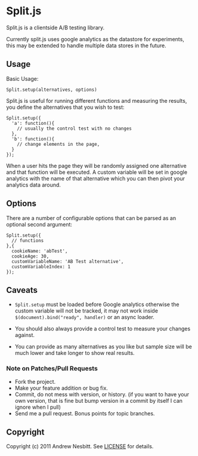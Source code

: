 # Split.js

Split.js is a clientside A/B testing library.

Currently split.js uses google analytics as the datastore for experiments, this may be extended to handle multiple data stores in the future.

## Usage

Basic Usage:

    Split.setup(alternatives, options)

Split.js is useful for running different functions and measuring the results, you define the alternatives that you wish to test:

    Split.setup({
      'a': function(){
        // usually the control test with no changes
      },
      'b': function(){
        // change elements in the page,
      }
    });

When a user hits the page they will be randomly assigned one alternative and that function will be executed.
A custom variable will be set in google analytics with the name of that alternative which you can then pivot your analytics data around.

## Options

There are a number of configurable options that can be parsed as an optional second argument:

    Split.setup({
      // functions
    },{
      cookieName: 'abTest',
      cookieAge: 30,
      customVariableName: 'AB Test alternative',
      customVariableIndex: 1
    });

## Caveats

* `Split.setup` must be loaded before Google analytics otherwise the custom variable will not be tracked,
it may not work inside `$(document).bind("ready", handler)` or an async loader.

* You should also always provide a control test to measure your changes against.

* You can provide as many alternatives as you like but sample size will be much lower and take longer to show real results.

### Note on Patches/Pull Requests

 * Fork the project.
 * Make your feature addition or bug fix.
 * Commit, do not mess with version, or history.
   (if you want to have your own version, that is fine but bump version in a commit by itself I can ignore when I pull)
 * Send me a pull request. Bonus points for topic branches.

## Copyright

Copyright (c) 2011 Andrew Nesbitt. See [LICENSE](https://github.com/andrew/split.js/blob/master/LICENSE) for details.